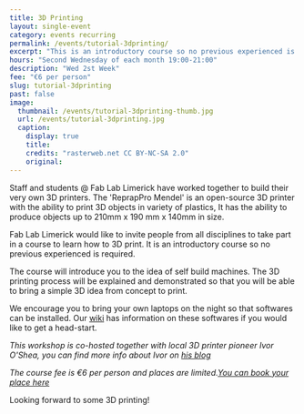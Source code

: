```yaml
---
title: 3D Printing
layout: single-event
category: events recurring
permalink: /events/tutorial-3dprinting/
excerpt: "This is an introductory course so no previous experienced is required. The 'ReprapPro Mendel' is an open-source 3D printer with the ability to print 3D objects in variety of plastics."
hours: "Second Wednesday of each month 19:00-21:00"
description: "Wed 2st Week"
fee: "€6 per person"
slug: tutorial-3dprinting
past: false
image:
  thumbnail: /events/tutorial-3dprinting-thumb.jpg
  url: /events/tutorial-3dprinting.jpg
  caption:
    display: true
    title: 
    credits: "rasterweb.net CC BY-NC-SA 2.0"
    original: 
---
```


Staff and students @ Fab Lab Limerick have worked together to build their very own 3D printers. The 'ReprapPro Mendel' is an open-source 3D printer with the ability to print 3D objects in variety of plastics, It has the ability to produce objects up to 210mm x 190 mm x 140mm in size.

Fab Lab Limerick would like to invite people from all disciplines to take part in a course to learn how to 3D print. It is an introductory course so no previous experienced is required. 

The course will introduce you to the idea of self build machines. The 3D printing process will be explained and demonstrated so that you will be able to bring a simple 3D idea from concept to print. 

We encourage you to bring your own laptops on the night so that softwares can be installed. Our [wiki](https://github.com/FabLabLimerick/fablablimerick.github.io/wiki) has information on these softwares if you would like to get a head-start.

*This workshop is co-hosted together with local 3D printer pioneer Ivor O'Shea, you can find more info about Ivor on [his blog](http://numbersixreprap.blogspot.com.es)* 

*The course fee is €6 per person and places are limited.[You can book your place here](http://fablablimerick.ticketleap.com/tutorial-3dprinting/)*

Looking forward to some 3D printing!

